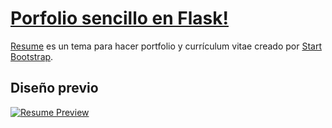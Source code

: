 # [Porfolio sencillo en Flask!](https://startbootstrap.com/template-overviews/resume/)

[Resume](https://startbootstrap.com/template-overviews/resume/) es un tema para hacer portfolio y currículum vitae creado por [Start Bootstrap](http://startbootstrap.com/).

## Diseño previo

[![Resume Preview](https://startbootstrap.com/assets/img/screenshots/themes/resume.png)](https://blackrockdigital.github.io/startbootstrap-resume/)

